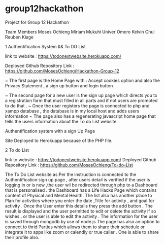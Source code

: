 # group12hackathon
Project for Group 12 Hackathon

Team Members 
Moses Ochieng
Miriam Mukuhi 
Univer Omoro
Kelvin Chui
Reuben Kiage


  1 Authentification System && To DO List

link to website : https://todonextwebsite.herokuapp.com/ 

Deployed Github Repository Link : https://github.com/MosesOchieng/Hackathon-Group-12

~ The first page is the Home Page with :
Accept cookies option and also the Privacy Statement , a sign up button and login button

~ The second page for a new user is the sign up page which directs you to a registration form that must filled in all parts and if not users are promoted to do that . 
~ Once the user registers the page is connected to php and xampp database ,
the database is in my local host and adds users information 
~ The page also has a regenerating javascript home page that tells the users information about the To do List website.

Authentification system with a sign Up Page

Site Deployed to Herokuapp because of the PHP file.

  2  To do List

link to website : https://todonextwebsite.herokuapp.com/ Deployed Github Repository Link : https://github.com/MosesOchieng/To-do-List

The To Do List website as Per the instruction is connected to the Authentification sign up page ,
after users detail is verified if the user is logging in or is new ,the user wil be redirected through php to a Dashboard that is personalised .
the Dashboard has a Life Hacks Page which contains content of Physical and Mental Health. 
The list also has another place to Plan for activities where you enter the date ,Title for activity , and goal for activity . 
Once the User enter this details they press the add button .
The result is displayed and the user permitted to edit or delete the activity if so wishes . or the user is able to edit the activity .
The information for the user is saved through mongodb by use of node.js 
The page has also an option to connect to thrid Parties which allows them to share their schedule or integrate it to apps like zoom or calendly or true caller . One is able to share their profile also.
